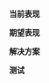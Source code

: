 <!-- MR Bug Template -->

<!--**依赖issue**  -->

<!--**依赖MR**  -->

<!--**对应TAPD**  -->
<!--[](url)-->

<!--**对应sentry**  -->
<!--[](url)-->

<!--**问题原因**  -->

**当前表现**  

**期望表现**  

**解决方案**  

**测试**  

<!--**参考资料**  -->